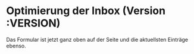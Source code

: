 # Optimierung der Inbox (Version :VERSION)

Das Formular ist jetzt ganz oben auf der Seite und die aktuellsten Einträge ebenso.
